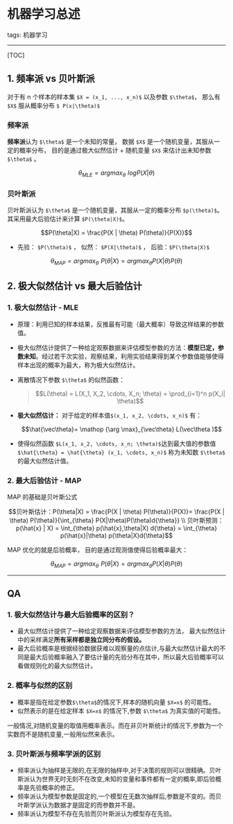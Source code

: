 # 机器学习总述

tags: 机器学习

---





[TOC]

## 1. 频率派 vs 贝叶斯派

对于有 n 个样本的样本集 `$X = (x_1, ..., x_n)$` 以及参数 `$\theta$`， 那么有 `$X$` 服从概率分布 `$ P(x|\theta)$` 

### 频率派

**频率派**认为 `$\theta$` 是一个未知的常量， 数据 `$X$` 是一个随机变量，其服从一定的概率分布， 目的是通过极大似然估计 + 随机变量 `$X$` 来估计出未知参数 `$\theta$` 。 
```math
\theta_{MLE} = argmax_{\theta} \,\, log P(X|\theta)
```

### 贝叶斯派

贝叶斯派认为 `$\theta$` 是一个随机变量，其服从一定的概率分布 `$p(\theta)$`。其采用最大后验估计来计算 `$P(\theta|X)$`。
```math
P(\theta|X) = \frac{P(X | \theta) P(\theta)}{P(X)}
```

- 先验： `$P(\theta)$` ， 似然： `$P(X|\theta)$` ， 后验：`$P(\theta|X)$`

```math
\theta_{MAP} = argmax_{\theta} \,  \, P(\theta | X) = argmax_{\theta} P(X|\theta)P(\theta)
```



## 2. 极大似然估计 vs 最大后验估计

### 1.  极大似然估计 - MLE

- 原理：利用已知的样本结果，反推最有可能（最大概率）导致这样结果的参数值。

- 极大似然估计提供了一种给定观察数据来评估模型参数的方法：**模型已定，参数未知**。经过若干次实验，观察结果，利用实验结果得到某个参数值能够使得样本出现的概率为最大，称为极大似然估计。

- 离散情况下参数 `$\theta$` 的似然函数：

  > ```math
  > L(\theta) = L(X_1, X_2, \cdots, X_n; \theta) = \prod_{i=1}^n p(X_i| \theta)
  > ```
  >

- **极大似然估计：** 对于给定的样本值`$(x_1, x_2, \cdots, x_n)$` 有：
  ```math
  \hat{\vec\theta}= \mathop {\arg \max}_{\vec\theta} L(\vec\theta )
  ```

- 使得似然函数 `$L(x_1, x_2, \cdots, x_n; \theta)$`达到最大值的参数值 `$\hat{\theta} = \hat{\theta} (x_1, \cdots, x_n)$` 称为未知数 `$\theta$` 的最大似然估计值。

### 2. 最大后验估计 - MAP

MAP 的基础是贝叶斯公式
```math
贝叶斯估计：P(\theta|X) = \frac{P(X | \theta) P(\theta)}{P(X)}= \frac{P(X | \theta) P(\theta)}{\int_{\theta} P(X|\theta)P(\theta)d{\theta}} \\
贝叶斯预测：p(\hat{x} | X) = \int_{\theta} p(\hat{x},\theta|X) d{\theta} = \int_{\theta} p(\hat{x}|\theta) p(\theta|X)d{\theta}
```
MAP 优化的就是后验概率， 目的是通过观测值使得后验概率最大：
```math
\theta_{MAP} = argmax_{\theta} \,  \, P(\theta | X) = argmax_{\theta} P(X|\theta)P(\theta)
```



---

## QA

### 1. 极大似然估计与最大后验概率的区别？

- 最大似然估计提供了一种给定观察数据来评估模型参数的方法， 最大似然估计中的采样满足**所有采样都是独立同分布的假设。**
- 最大后验概率是根据经验数据获难以观察量的点估计,与最大似然估计最大的不同是最大后验概率融入了要估计量的先验分布在其中，所以最大后验概率可以看做规则化的最大似然估计。

### 2. 概率与似然的区别

- 概率是指在给定参数`$\theta$`的情况下,样本的随机向量 `$X=x$` 的可能性。
- 似然表示的是在给定样本 `$X=x$` 的情况下,参数 `$\theta$` 为真实值的可能性。

一般情况,对随机变量的取值用概率表示。而在非贝叶斯统计的情况下,参数为一个实数而不是随机变量,一般用似然来表示。

### 3. 贝叶斯派与频率学派的区别

- 频率派认为抽样是无限的,在无限的抽样中,对于决策的规则可以很精确。贝叶斯派认为世界无时无刻不在改变,未知的变量和事件都有一定的概率,即后验概率是先验概率的修正。
- 频率派认为模型参数是固定的,一个模型在无数次抽样后,参数是不变的。而贝叶斯学派认为数据才是固定的而参数并不是。
- 频率派认为模型不存在先验而贝叶斯派认为模型存在先验。